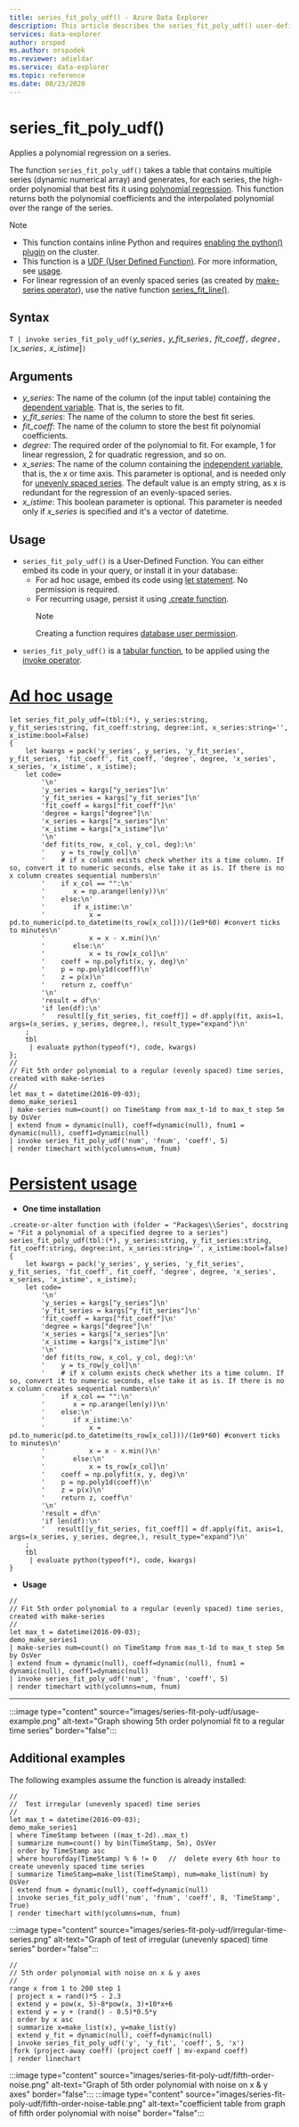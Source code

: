 ```yaml
---
title: series_fit_poly_udf() - Azure Data Explorer
description: This article describes the series_fit_poly_udf() user-defined function in Azure Data Explorer.
services: data-explorer
author: orspod
ms.author: orspodek
ms.reviewer: adieldar
ms.service: data-explorer
ms.topic: reference
ms.date: 08/23/2020
---
```

# series_fit_poly_udf()

Applies a polynomial regression on a series.

The function `series_fit_poly_udf()` takes a table that contains multiple series (dynamic numerical array) and generates, for each series, the high-order polynomial that best fits it using [polynomial regression](https://en.wikipedia.org/wiki/Polynomial_regression). This function returns both the polynomial coefficients and the interpolated polynomial over the range of the series.

> [!NOTE]
>* This function contains inline Python and requires [enabling the python() plugin](../query/pythonplugin.md#enable-the-plugin) on the cluster.
>* This function is a [UDF (User Defined Function)](../query/functions/user-defined-functions.md). For more information, see [usage](#usage).
>* For linear regression of an evenly spaced series (as created by [make-series operator](../query/make-seriesoperator.md)), use the native function [series_fit_line()](../query/series-fit-linefunction.md).

## Syntax

`T | invoke series_fit_poly_udf(`*y_series*`,` *y_fit_series*`,` *fit_coeff*`,` *degree*`, [`*x_series*`,` *x_istime*]`)`
  
## Arguments

* *y_series*: The name of the column (of the input table) containing the [dependent variable](https://en.wikipedia.org/wiki/Dependent_and_independent_variables). That is, the series to fit.
* *y_fit_series*: The name of the column to store the best fit series.
* *fit_coeff*: The name of the column to store the best fit polynomial coefficients.
* *degree*: The required order of the polynomial to fit. For example, 1 for linear regression, 2 for quadratic regression, and so on.
* *x_series*: The name of the column containing the [independent variable](https://en.wikipedia.org/wiki/Dependent_and_independent_variables), that is, the x or time axis. This parameter is optional, and is needed only for [unevenly spaced series](https://en.wikipedia.org/wiki/Unevenly_spaced_time_series). The default value is an empty string, as x is redundant for the regression of an evenly-spaced series.
* *x_istime*: This boolean parameter is optional. This parameter is needed only if *x_series* is specified and it's a vector of datetime.

## Usage

* `series_fit_poly_udf()` is a User-Defined Function. You can either embed its code in your query, or install it in your database:
    * For ad hoc usage, embed its code using [let statement](../query/letstatement.md). No permission is required.
    * For recurring usage, persist it using [.create function](../management/create-function.md).     
        > [!NOTE]
        > Creating a function requires [database user permission](../management/access-control/role-based-authorization.md).
* `series_fit_poly_udf()` is a [tabular function](../query/functions/user-defined-functions.md#tabular-function), to be applied using the [invoke operator](../query/invokeoperator.md).

# [Ad hoc usage](#tab/adhoc)

<!-- csl: https://help.kusto.windows.net:443/Samples -->
```kusto
let series_fit_poly_udf=(tbl:(*), y_series:string, y_fit_series:string, fit_coeff:string, degree:int, x_series:string='', x_istime:bool=False)
{
    let kwargs = pack('y_series', y_series, 'y_fit_series', y_fit_series, 'fit_coeff', fit_coeff, 'degree', degree, 'x_series', x_series, 'x_istime', x_istime);
    let code=
        '\n'
        'y_series = kargs["y_series"]\n'
        'y_fit_series = kargs["y_fit_series"]\n'
        'fit_coeff = kargs["fit_coeff"]\n'
        'degree = kargs["degree"]\n'
        'x_series = kargs["x_series"]\n'
        'x_istime = kargs["x_istime"]\n'
        '\n'
        'def fit(ts_row, x_col, y_col, deg):\n'
        '    y = ts_row[y_col]\n'
        '    # if x column exists check whether its a time column. If so, convert it to numeric seconds, else take it as is. If there is no x column creates sequential numbers\n'
        '    if x_col == "":\n'
        '       x = np.arange(len(y))\n'
        '    else:\n'
        '       if x_istime:\n'
        '           x = pd.to_numeric(pd.to_datetime(ts_row[x_col]))/(1e9*60) #convert ticks to minutes\n'
        '           x = x - x.min()\n'
        '       else:\n'
        '           x = ts_row[x_col]\n'
        '    coeff = np.polyfit(x, y, deg)\n'
        '    p = np.poly1d(coeff)\n'
        '    z = p(x)\n'
        '    return z, coeff\n'
        '\n'
        'result = df\n'
        'if len(df):\n'
        '   result[[y_fit_series, fit_coeff]] = df.apply(fit, axis=1, args=(x_series, y_series, degree,), result_type="expand")\n'
    ;
    tbl
     | evaluate python(typeof(*), code, kwargs)
};
//
// Fit 5th order polynomial to a regular (evenly spaced) time series, created with make-series
//
let max_t = datetime(2016-09-03);
demo_make_series1
| make-series num=count() on TimeStamp from max_t-1d to max_t step 5m by OsVer
| extend fnum = dynamic(null), coeff=dynamic(null), fnum1 = dynamic(null), coeff1=dynamic(null)
| invoke series_fit_poly_udf('num', 'fnum', 'coeff', 5)
| render timechart with(ycolumns=num, fnum)
```

# [Persistent usage](#tab/persistent)

* **One time installation**
<!-- csl: https://help.kusto.windows.net:443/Samples -->
```kusto
.create-or-alter function with (folder = "Packages\\Series", docstring = "Fit a polynomial of a specified degree to a series")
series_fit_poly_udf(tbl:(*), y_series:string, y_fit_series:string, fit_coeff:string, degree:int, x_series:string='', x_istime:bool=false)
{
    let kwargs = pack('y_series', y_series, 'y_fit_series', y_fit_series, 'fit_coeff', fit_coeff, 'degree', degree, 'x_series', x_series, 'x_istime', x_istime);
    let code=
        '\n'
        'y_series = kargs["y_series"]\n'
        'y_fit_series = kargs["y_fit_series"]\n'
        'fit_coeff = kargs["fit_coeff"]\n'
        'degree = kargs["degree"]\n'
        'x_series = kargs["x_series"]\n'
        'x_istime = kargs["x_istime"]\n'
        '\n'
        'def fit(ts_row, x_col, y_col, deg):\n'
        '    y = ts_row[y_col]\n'
        '    # if x column exists check whether its a time column. If so, convert it to numeric seconds, else take it as is. If there is no x column creates sequential numbers\n'
        '    if x_col == "":\n'
        '       x = np.arange(len(y))\n'
        '    else:\n'
        '       if x_istime:\n'
        '           x = pd.to_numeric(pd.to_datetime(ts_row[x_col]))/(1e9*60) #convert ticks to minutes\n'
        '           x = x - x.min()\n'
        '       else:\n'
        '           x = ts_row[x_col]\n'
        '    coeff = np.polyfit(x, y, deg)\n'
        '    p = np.poly1d(coeff)\n'
        '    z = p(x)\n'
        '    return z, coeff\n'
        '\n'
        'result = df\n'
        'if len(df):\n'
        '   result[[y_fit_series, fit_coeff]] = df.apply(fit, axis=1, args=(x_series, y_series, degree,), result_type="expand")\n'
    ;
    tbl
     | evaluate python(typeof(*), code, kwargs)
}
```

* **Usage**
<!-- csl: https://help.kusto.windows.net:443/Samples -->
```kusto
//
// Fit 5th order polynomial to a regular (evenly spaced) time series, created with make-series
//
let max_t = datetime(2016-09-03);
demo_make_series1
| make-series num=count() on TimeStamp from max_t-1d to max_t step 5m by OsVer
| extend fnum = dynamic(null), coeff=dynamic(null), fnum1 = dynamic(null), coeff1=dynamic(null)
| invoke series_fit_poly_udf('num', 'fnum', 'coeff', 5)
| render timechart with(ycolumns=num, fnum)
```

---

:::image type="content" source="images/series-fit-poly-udf/usage-example.png" alt-text="Graph showing 5th order polynomial fit to a regular time series" border="false":::

## Additional examples

The following examples assume the function is already installed:

<!-- csl: https://help.kusto.windows.net:443/Samples -->
```kusto
//
//  Test irregular (unevenly spaced) time series
//
let max_t = datetime(2016-09-03);
demo_make_series1
| where TimeStamp between ((max_t-2d)..max_t)
| summarize num=count() by bin(TimeStamp, 5m), OsVer
| order by TimeStamp asc
| where hourofday(TimeStamp) % 6 != 0   //  delete every 6th hour to create unevenly spaced time series
| summarize TimeStamp=make_list(TimeStamp), num=make_list(num) by OsVer
| extend fnum = dynamic(null), coeff=dynamic(null)
| invoke series_fit_poly_udf('num', 'fnum', 'coeff', 8, 'TimeStamp', True)
| render timechart with(ycolumns=num, fnum)
```

:::image type="content" source="images/series-fit-poly-udf/irregular-time-series.png" alt-text="Graph of test of irregular (unevenly spaced) time series" border="false":::

<!-- csl: https://help.kusto.windows.net:443/Samples -->
```kusto
//
// 5th order polynomial with noise on x & y axes
//
range x from 1 to 200 step 1
| project x = rand()*5 - 2.3
| extend y = pow(x, 5)-8*pow(x, 3)+10*x+6
| extend y = y + (rand() - 0.5)*0.5*y
| order by x asc 
| summarize x=make_list(x), y=make_list(y)
| extend y_fit = dynamic(null), coeff=dynamic(null)
| invoke series_fit_poly_udf('y', 'y_fit', 'coeff', 5, 'x')
|fork (project-away coeff) (project coeff | mv-expand coeff)
| render linechart
```

:::image type="content" source="images/series-fit-poly-udf/fifth-order-noise.png" alt-text="Graph of 5th order polynomial with noise on x & y axes" border="false":::
:::image type="content" source="images/series-fit-poly-udf/fifth-order-noise-table.png" alt-text="coefficient table from graph of fifth order polynomial with noise" border="false":::
